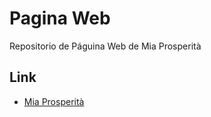 # Pagina Web

Repositorio de Páguina Web de Mia Prosperità

## Link

- [Mia Prosperità](https://miaprosperita.github.io/PROSPERITAWEB/)